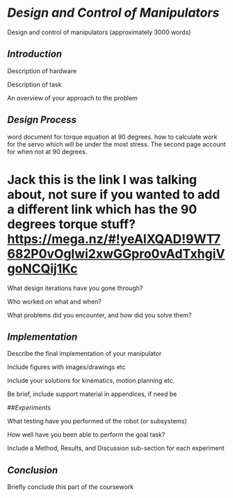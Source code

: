 
# *Design and Control of Manipulators*

Design and control of manipulators (approximately 3000 words)

## *Introduction*

Description of hardware 

Description of task

An overview of your approach to the problem

## *Design Process*
word document for torque equation at 90 degrees. how to calculate work for the servo which will be under the most
stress. The second page account for when not at 90 degrees.

# Jack this is the link I was talking about, not sure if you wanted to add a different link which has the 90 degrees torque stuff? https://mega.nz/#!yeAlXQAD!9WT7682P0vOglwi2xwGGpro0vAdTxhgiVgoNCQij1Kc

What design iterations have you gone through?

Who worked on what and when?

What problems did you encounter, and how did you solve them?

## *Implementation*

Describe the final implementation of your manipulator

Include figures with images/drawings etc


Include your solutions for kinematics, motion planning etc.

Be brief, include support material in appendices, if need be

##*Experiments* 

What testing have you performed of the robot (or subsystems)

How well have you been able to perform the goal task?

Include a Method, Results, and Discussion sub-section for each experiment

## *Conclusion*

Briefly conclude this part of the coursework
